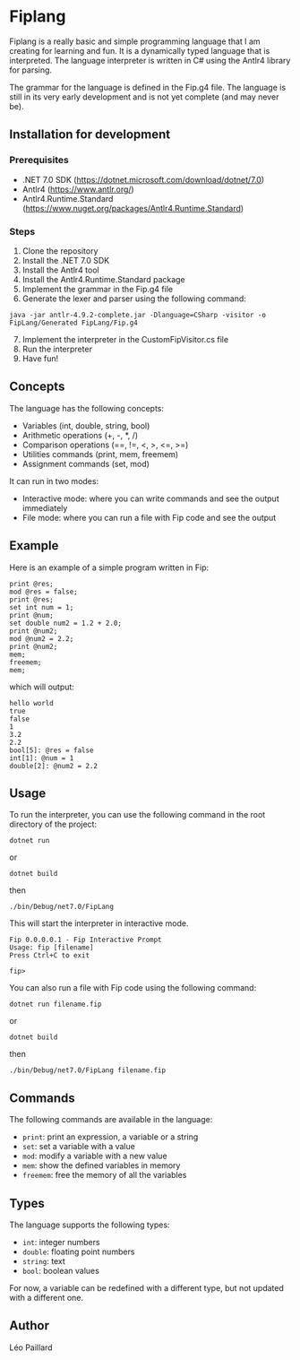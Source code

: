 # Fiplang

Fiplang is a really basic and simple programming language that I am creating for learning and fun. 
It is a dynamically typed language that is interpreted.
The language interpreter is written in C# using the Antlr4 library for parsing.

The grammar for the language is defined in the Fip.g4 file. The language is still in its very early development and is not yet complete (and may never be).

## Installation for development

### Prerequisites

- .NET 7.0 SDK (https://dotnet.microsoft.com/download/dotnet/7.0)
- Antlr4 (https://www.antlr.org/)
- Antlr4.Runtime.Standard (https://www.nuget.org/packages/Antlr4.Runtime.Standard)

### Steps

1. Clone the repository
2. Install the .NET 7.0 SDK
3. Install the Antlr4 tool
4. Install the Antlr4.Runtime.Standard package
5. Implement the grammar in the Fip.g4 file
6. Generate the lexer and parser using the following command:
```shell
java -jar antlr-4.9.2-complete.jar -Dlanguage=CSharp -visitor -o FipLang/Generated FipLang/Fip.g4
```
7. Implement the interpreter in the CustomFipVisitor.cs file
8. Run the interpreter
9. Have fun!

## Concepts

The language has the following concepts:

- Variables (int, double, string, bool) 
- Arithmetic operations (+, -, *, /)
- Comparison operations (==, !=, <, >, <=, >=)
- Utilities commands (print, mem, freemem)
- Assignment commands (set, mod)

It can run in two modes:

- Interactive mode: where you can write commands and see the output immediately
- File mode: where you can run a file with Fip code and see the output

## Example

Here is an example of a simple program written in Fip:

```shell
print @res;
mod @res = false;
print @res;
set int num = 1;
print @num;
set double num2 = 1.2 + 2.0;
print @num2;
mod @num2 = 2.2;
print @num2;
mem;
freemem;
mem;
```

which will output:

```
hello world
true
false
1
3.2
2.2
bool[5]: @res = false
int[1]: @num = 1
double[2]: @num2 = 2.2
```

## Usage

To run the interpreter, you can use the following command in the root directory of the project:

```shell
dotnet run
```

or

```shell
dotnet build
```

then

```shell
./bin/Debug/net7.0/FipLang
```

This will start the interpreter in interactive mode. 

```
Fip 0.0.0.0.1 - Fip Interactive Prompt
Usage: fip [filename]
Press Ctrl+C to exit

fip> 
```

You can also run a file with Fip code using the following command:

```shell
dotnet run filename.fip
```

or

```shell
dotnet build
```

then

```shell
./bin/Debug/net7.0/FipLang filename.fip
```

## Commands

The following commands are available in the language:

- `print`: print an expression, a variable or a string
- `set`: set a variable with a value
- `mod`: modify a variable with a new value
- `mem`: show the defined variables in memory
- `freemem`: free the memory of all the variables

## Types

The language supports the following types:

- `int`: integer numbers
- `double`: floating point numbers
- `string`: text
- `bool`: boolean values

For now, a variable can be redefined with a different type, but not updated with a different one.

## Author

Léo Paillard